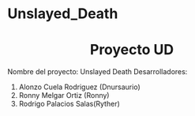 # Unslayed_Death
<h1 align="center">
Proyecto UD
</h1>
<p>
<l>Nombre del proyecto: Unslayed Death</l>
<l>Desarrolladores:</l>
<ol>
<li>Alonzo Cuela Rodriguez (Dnursaurio)</li>
<li>Ronny Melgar Ortiz (Ronny)</li>
<li>Rodrigo Palacios Salas(Ryther)</li>
</ol>
</p>

